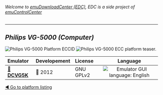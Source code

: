###### Welcome to [emuDownloadCenter (EDC)](https://github.com/PhoenixInteractiveNL/emuDownloadCenter/wiki/), EDC is a side project of [emuControlCenter](https://github.com/PhoenixInteractiveNL/emuControlCenter/wiki/)
***
## _Philips VG-5000 (Computer)_
![](https://raw.githubusercontent.com/wiki/PhoenixInteractiveNL/emuDownloadCenter/images_platform/ecc_vg5000_cell.png "Philips VG-5000 Platform ECCID")
![](https://raw.githubusercontent.com/wiki/PhoenixInteractiveNL/emuDownloadCenter/images_platform/ecc_vg5000_teaser.png "Philips VG-5000 ECC platform teaser.")

| Emulator | Developement | License | Language |
|:---------|:-------------|:--------|:--------:|
| [:file_folder: **DCVG5K**](https://github.com/PhoenixInteractiveNL/emuDownloadCenter/wiki/Emulator-dcvg5k#menu) | :red_circle: 2012 | GNU GPLv2 | ![](https://raw.githubusercontent.com/wiki/PhoenixInteractiveNL/emuDownloadCenter/images_flags/icon_flag_EN_24.png "Emulator GUI language: English") |

[:arrow_backward: Go to platform listing](https://github.com/PhoenixInteractiveNL/emuDownloadCenter/wiki/EDC-Platform-List)
